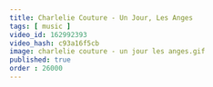 ```yaml
---
title: Charlelie Couture - Un Jour, Les Anges
tags: [ music ]
video_id: 162992393
video_hash: c93a16f5cb
image: charlelie couture - un jour les anges.gif
published: true
order : 26000
---
```

